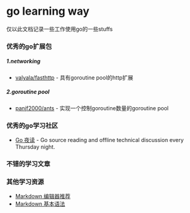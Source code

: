 # go learning way

仅以此文档记录一些工作使用go的一些stuffs

### 优秀的go扩展包    
##### 1.networking     
- [valyala/fasthttp](https://github.com/valyala/fasthttp)  - 具有goroutine pool的http扩展

##### 2.goroutine pool
- [panjf2000/ants](https://github.com/panjf2000/ants/)  - 实现一个控制goroutine数量的goroutine pool  

### 优秀的go学习社区
- [Go 夜读](https://github.com/developer-learning/night-reading-go/)  - Go source reading and offline technical discussion every Thursday night.  

### 不错的学习文章
### 其他学习资源
- [Markdown 编辑器推荐](https://github.com/wizardforcel/markdown-simple-world/blob/master/1.md)  
- [Markdown 基本语法](https://github.com/younghz/Markdown)  

